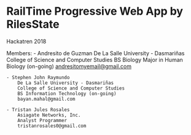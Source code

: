 # RailTime Progressive Web App by RilesState
Hackatren 2018

Members:
    - Andresito de Guzman
        De La Salle University - Dasmariñas
        College of Science and Computer Studies
        BS Biology Major in Human Biology (on-going)
        andresitomyemail@gmail.com

    - Stephen John Raymundo
        De La Salle University - Dasmariñas
        College of Science and Computer Studies
        BS Information Technology (on-going)
        bayan.mahal@gmail.com

    - Tristan Jules Rosales
        Asiagate Networks, Inc.
        Analyst Programmer
        tristanrosales0@gmail.com

